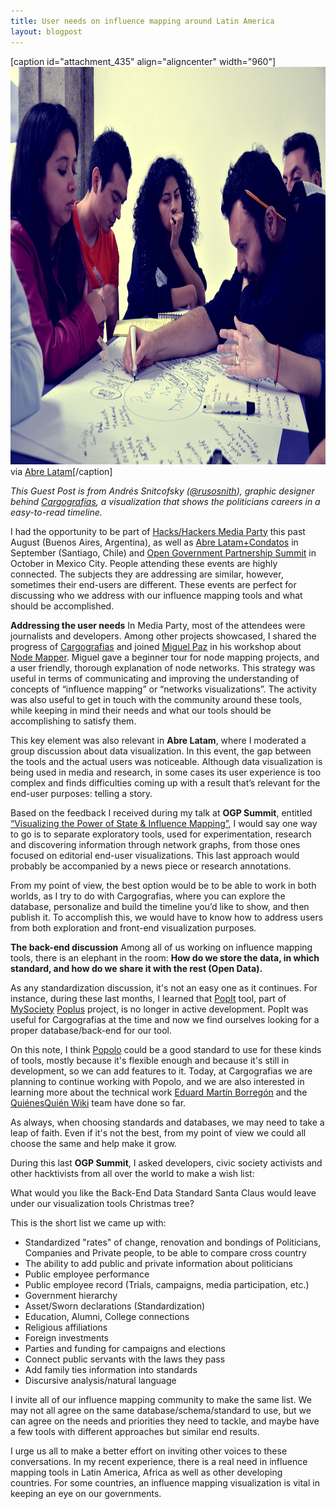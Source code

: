 ```yaml
---
title: User needs on influence mapping around Latin America
layout: blogpost
---
```


[caption id="attachment_435" align="aligncenter" width="960"]<img class="wp-image-435 size-large" src="/assets/images/userneeds.jpg" alt="Foto Articulo Andres - Nov.15 Ed" width="960" height="636" /> via <a href="http://2015.abrelatam.org/" target="_blank">Abre Latam</a>[/caption]

<em>This Guest Post is from Andrés Snitcofsky (<a href="http://www.twitter.com/@rusosnith" target="_blank">@rusosnith</a>), graphic designer behind <a href="http://www.cargografias.org/" target="_blank">Cargografías</a>, a visualization that shows the politicians careers in a easy-to-read timeline.</em>

<!--more-->

I had the opportunity to be part of <a href="http://mediaparty.info/" target="_blank">Hacks/Hackers Media Party</a> this past August (Buenos Aires, Argentina), as well as <a href="http://2015.abrelatam.org/" target="_blank">Abre Latam+Condatos</a> in September (Santiago, Chile) and <a href="http://www.opengovpartnership.org/2015Summit" target="_blank">Open Government Partnership Summit</a> in October in Mexico City. People attending these events are highly connected. The subjects they are addressing are similar, however, sometimes their end-users are different. These events are perfect for discussing who we address with our influence mapping tools and what should be accomplished.

<strong>Addressing the user needs</strong>
In Media Party, most of the attendees were journalists and developers. Among other projects showcased, I shared the progress of <a href="http://www.cargografias.org/" target="_blank">Cargografias</a> and joined <a href="https://twitter.com/miguelpaz" target="_blank">Miguel Paz</a> in his workshop about <a href="https://github.com/poderomedia/node-mapper" target="_blank">Node Mapper</a>. Miguel gave a beginner tour for node mapping projects, and a user friendly, thorough explanation of node networks. This strategy was useful in terms of communicating and improving the understanding of concepts of “influence mapping” or “networks visualizations”. The activity was also useful to get in touch with the community around these tools, while keeping in mind their needs and what our tools should be accomplishing to satisfy them.

This key element was also relevant in <strong>Abre Latam</strong>, where I moderated a group discussion about data visualization. In this event, the gap between the tools and the actual users was noticeable. Although data visualization is being used in media and research, in some cases its user experience is too complex and finds difficulties coming up with a result that’s relevant for the end-user purposes: telling a story.

Based on the feedback I received during my talk at <strong>OGP Summit</strong>, entitled <a href="https://csoday2015.sched.org/event/841764fb75066a8bd104e6dfdfa739d2" target="_blank">“Visualizing the Power of State &amp; Influence Mapping”</a>, I would say one way to go is to separate exploratory tools, used for experimentation, research and discovering information through network graphs, from those ones focused on editorial end-user visualizations. This last approach would probably be accompanied by a news piece or research annotations.

From my point of view, the best option would be to be able to work in both worlds, as I try to do with Cargografias, where you can explore the database, personalize and build the timeline you’d like to show, and then publish it. To accomplish this, we would have to know how to address users from both exploration and front-end visualization purposes.

<strong>The back-end discussion</strong>
Among all of us working on influence mapping tools, there is an elephant in the room: <strong>How do we store the data, in which standard, and how do we share it with the rest (Open Data).</strong>

As any standardization discussion, it's not an easy one as it continues. For instance, during these last months, I learned that <a href="http://popit.poplus.org/" target="_blank">PopIt</a> tool, part of <a href="https://www.mysociety.org/" target="_blank">MySociety</a> <a href="http://poplus.org/es/" target="_blank">Poplus</a> project, is no longer in active development. PopIt was useful for Cargografias at the time and now we find ourselves looking for a proper database/back-end for our tool.

On this note, I think <a href="http://www.popoloproject.com/" target="_blank">Popolo</a> could be a good standard to use for these kinds of tools, mostly because it's flexible enough and because it's still in development, so we can add features to it. Today, at Cargografias we are planning to continue working with Popolo, and we are also interested in learning more about the technical work <a href="https://twitter.com/emartinborregon" target="_blank">Eduard Martín Borregón</a> and the <a href="https://www.quienesquien.wiki/P%C3%A1gina_principal" target="_blank">QuiénesQuién Wiki</a> team have done so far.

As always, when choosing standards and databases, we may need to take a leap of faith. Even if it's not the best, from my point of view we could all choose the same and help make it grow.

During this last <strong>OGP Summit</strong>, I asked developers, civic society activists and other hacktivists from all over the world to make a wish list:

What would you like the Back-End Data Standard Santa Claus would leave under our visualization tools Christmas tree?

This is the short list we came up with:
<ul>
	<li>Standardized "rates" of change, renovation and bondings of Politicians, Companies and Private people, to be able to compare cross country</li>
	<li>The ability to add public and private information about politicians</li>
	<li>Public employee performance</li>
	<li>Public employee record (Trials, campaigns, media participation, etc.)</li>
	<li>Government hierarchy</li>
	<li>Asset/Sworn declarations (Standardization)</li>
	<li>Education, Alumni, College connections</li>
	<li>Religious affiliations</li>
	<li>Foreign investments</li>
	<li>Parties and funding for campaigns and elections</li>
	<li>Connect public servants with the laws they pass</li>
	<li>Add family ties information into standards</li>
	<li>Discursive analysis/natural language</li>
</ul>
I invite all of our influence mapping community to make the same list. We may not all agree on the same database/schema/standard to use, but we can agree on the needs and priorities they need to tackle, and maybe have a few tools with different approaches but similar end results.

I urge us all to make a better effort on inviting other voices to these conversations. In my recent experience, there is a real need in influence mapping tools in Latin America, Africa as well as other developing countries. For some countries, an influence mapping visualization is vital in keeping an eye on our governments.
